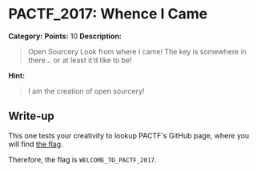 # PACTF_2017: Whence I Came

**Category:**
**Points:** 10
**Description:**

>Open Sourcery
Look from where I came! The key is somewhere in there… or at least it’d like to be!

**Hint:**

>I am the creation of open sourcery!

## Write-up
This one tests your creativity to lookup PACTF's GitHub page, where you will find [the flag](https://github.com/PACTF/pactf/blob/master/ctfproblems/NOT_THE_SOLUTIONS.md).

Therefore, the flag is `WELCOME_TO_PACTF_2017`.